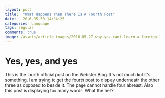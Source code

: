 ```yaml
---
layout: post
title:  "What Happens When There Is A Fourth Post"
date:   2016-05-30 14:34:25
categories: Language
tags: regular
comments: true
image: /assets/article_images/2016-05-27-why-you-cant-learn-a-foreign-language/headache.png
---
```


# Yes, yes, and yes

This is the fourth official post on the Webster Blog. It's not much but it's something. I am trying to get the fourth post to display underneath the other three as opposed to beside it. The page cannot handle four abreast. Also this post is displaying too many words. What the hell?
